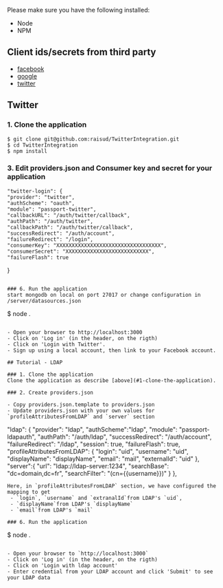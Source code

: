 
Please make sure you have the following installed:

- Node
- NPM
## Client ids/secrets from third party

- [facebook](https://developers.facebook.com/apps)
- [google](https://console.developers.google.com/project)
- [twitter](https://apps.twitter.com/)


## Twitter

### 1. Clone the application

```
$ git clone git@github.com:raisud/TwitterIntegration.git
$ cd TwitterIntegration
$ npm install
```

### 3. Edit providers.json and Consumer key and secret for your application

    "twitter-login": {
    "provider": "twitter",
    "authScheme": "oauth",
    "module": "passport-twitter",
    "callbackURL": "/auth/twitter/callback",
    "authPath": "/auth/twitter",
    "callbackPath": "/auth/twitter/callback",
    "successRedirect": "/auth/account",
    "failureRedirect": "/login",
    "consumerKey": "XXXXXXXXXXXXXXXXXXXXXXXXXXXXXXXXXX",
    "consumerSecret": "XXXXXXXXXXXXXXXXXXXXXXXXXXX",
    "failureFlash": true
  }
  ```

### 6. Run the application
start mongodb on local on port 27017 or change configuration in /server/datasources.json
```
$ node .
```

- Open your browser to http://localhost:3000
- Click on 'Log in' (in the header, on the rigth)
- Click on 'Login with Twitter'.
- Sign up using a local account, then link to your Facebook account.

## Tutorial - LDAP

### 1. Clone the application
Clone the application as describe [above](#1-clone-the-application).

### 2. Create providers.json

- Copy providers.json.template to providers.json
- Update providers.json with your own values for `profileAttributesFromLDAP` and `server` section

```
  "ldap": {
    "provider": "ldap",
    "authScheme":"ldap",
    "module": "passport-ldapauth",
    "authPath": "/auth/ldap",
    "successRedirect": "/auth/account",
    "failureRedirect": "/ldap",
    "session": true,
    "failureFlash": true,
    "profileAttributesFromLDAP": {
      "login": "uid",
      "username": "uid",
      "displayName": "displayName",
      "email": "mail",
      "externalId": "uid"
    },
    "server":{
      "url": "ldap://ldap-server:1234",
      "searchBase": "dc=domain,dc=fr",
      "searchFilter": "(cn={{username}})"
    }
  },
```
Here, in `profileAttributesFromLDAP` section, we have configured the mapping to get
 - `login`, `username` and `extranalId`from LDAP's `uid`,
 - `displayName`from LDAP's `displayName`
 - `email`from LDAP's `mail`

### 6. Run the application

```
$ node .
```

- Open your browser to `http://localhost:3000`
- Click on 'Log in' (in the header, on the rigth)
- Click on 'Login with ldap account'
- Enter credential from your LDAP account and click 'Submit' to see your LDAP data
